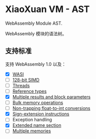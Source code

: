 # XiaoXuan VM - AST

WebAssembly Module AST.

WebAssembly 模块的语法树。

## 支持标准

支持 WebAssembly 1.0 以及：

- [x] [WASI](https://github.com/WebAssembly/WASI/blob/main/Proposals.md)
- [ ] [128-bit SIMD](https://github.com/WebAssembly/simd/blob/main/proposals/simd/SIMD.md)
- [ ] [Threads](https://github.com/WebAssembly/threads/blob/main/proposals/threads/Overview.md)
- [ ] [Reference types](https://github.com/WebAssembly/reference-types/blob/master/proposals/reference-types/Overview.md)
- [x] [Multiple results and block parameters](https://github.com/WebAssembly/multi-value/blob/master/proposals/multi-value/Overview.md)
- [ ] [Bulk memory operations](https://github.com/WebAssembly/bulk-memory-operations/blob/master/proposals/bulk-memory-operations/Overview.md)
- [ ] [Non-trapping float-to-int conversions](https://github.com/WebAssembly/nontrapping-float-to-int-conversions/blob/master/proposals/nontrapping-float-to-int-conversion/Overview.md)
- [x] [Sign-extension instructions](https://github.com/WebAssembly/sign-extension-ops/blob/master/proposals/sign-extension-ops/Overview.md)
- [ ] Exception handling
- [x] [Extended name section](https://github.com/WebAssembly/extended-name-section/blob/main/proposals/extended-name-section/Overview.md)
- [ ] [Multiple memories](https://github.com/WebAssembly/multi-memory/blob/main/proposals/multi-memory/Overview.md)
